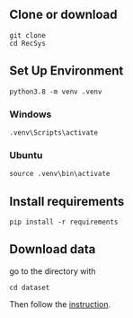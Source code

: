 ## Clone or download
```
git clone
cd RecSys
```

## Set Up Environment
```
python3.8 -m venv .venv
```
### Windows
```
.venv\Scripts\activate
```
### Ubuntu
```
source .venv\bin\activate
```

## Install requirements
```
pip install -r requirements
```


## Download data
go to the directory with
```
cd dataset
```

Then follow the [instruction](./dataset/README.md).

